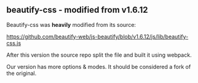 ## beautify-css - modified from v1.6.12

Beautify-css was **heavily** modified from its source:

https://github.com/beautify-web/js-beautify/blob/v1.6.12/js/lib/beautify-css.js

After this version the source repo split the file and built it using webpack.

Our version has more options & modes. It should be considered a fork of the original.
